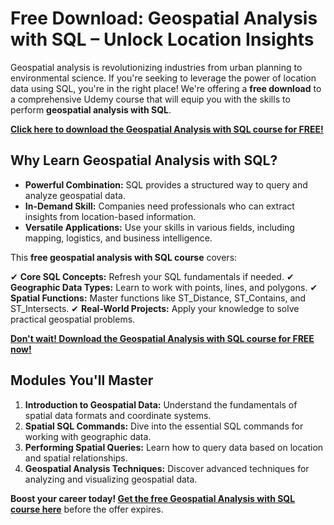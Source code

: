 # Free Download: Geospatial Analysis with SQL – Unlock Location Insights

Geospatial analysis is revolutionizing industries from urban planning to environmental science. If you're seeking to leverage the power of location data using SQL, you're in the right place! We're offering a **free download** to a comprehensive Udemy course that will equip you with the skills to perform **geospatial analysis with SQL**.

[**Click here to download the Geospatial Analysis with SQL course for FREE!**](https://udemywork.com/geospatial-analysis-with-sql)

## Why Learn Geospatial Analysis with SQL?

*   **Powerful Combination:** SQL provides a structured way to query and analyze geospatial data.
*   **In-Demand Skill:** Companies need professionals who can extract insights from location-based information.
*   **Versatile Applications:** Use your skills in various fields, including mapping, logistics, and business intelligence.

This **free geospatial analysis with SQL course** covers:

✔ **Core SQL Concepts:** Refresh your SQL fundamentals if needed.
✔ **Geographic Data Types:** Learn to work with points, lines, and polygons.
✔ **Spatial Functions:** Master functions like ST_Distance, ST_Contains, and ST_Intersects.
✔ **Real-World Projects:** Apply your knowledge to solve practical geospatial problems.

[**Don't wait! Download the Geospatial Analysis with SQL course for FREE now!**](https://udemywork.com/geospatial-analysis-with-sql)

## Modules You'll Master

1.  **Introduction to Geospatial Data:** Understand the fundamentals of spatial data formats and coordinate systems.
2.  **Spatial SQL Commands:** Dive into the essential SQL commands for working with geographic data.
3.  **Performing Spatial Queries:** Learn how to query data based on location and spatial relationships.
4.  **Geospatial Analysis Techniques:** Discover advanced techniques for analyzing and visualizing geospatial data.

**Boost your career today! [Get the free Geospatial Analysis with SQL course here](https://udemywork.com/geospatial-analysis-with-sql)** before the offer expires.
